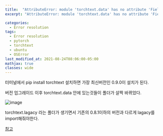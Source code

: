 ```yaml
---
title:  "AttributeError: module 'torchtext.data' has no attribute 'Field'"
excerpt: "AttributeError: module 'torchtext.data' has no attribute 'Field' 해결"

categories:
  - Error resolution
tags:
  - Error resolution
  - pytorch
  - torchtext
  - ubuntu
  - OSError
last_modified_at: 2021-08-24T08:06:00-05:00
mathjax: true
classes: wide
---
```


터미널에서 pip install torchtext 설치하면 가장 최신버전인 0.9.0이 설치가 된다.

 

버전 업그레이드 이후 torchtext.data 안에 있는것들이 폴더가 살짝 바뀌었다. 

![image](https://user-images.githubusercontent.com/60643542/130588663-da669c18-e0a5-4cc6-b443-a674491d0001.png)

torchtext.lagacy 라는 폴더가 생기면서 기존의 0.8.1이하의 버전과 다르게 lagacy를 import해줘야한다.


[참고](https://github.com/pytorch/text/tree/master/torchtext/legacy)